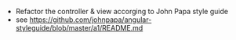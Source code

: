 - Refactor the controller & view accorging to John Papa style guide
- see https://github.com/johnpapa/angular-styleguide/blob/master/a1/README.md